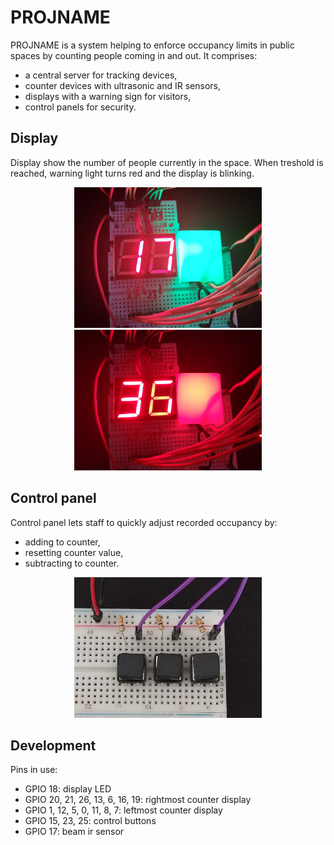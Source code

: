 # PROJNAME

PROJNAME is a system helping to enforce occupancy limits in public spaces by counting people coming in and out.
It comprises:
* a central server for tracking devices,
* counter devices with ultrasonic and IR sensors,
* displays with a warning sign for visitors,
* control panels for security.

## Display

Display show the number of people currently in the space. When treshold is reached, warning light turns red and the display is blinking.

<p align="center">
    <img src="readme/display-green.jpg" width="300" />
    <img src="readme/display-red.jpg" width="300" />
</p>

## Control panel

Control panel lets staff to quickly adjust recorded occupancy by:
* adding to counter,
* resetting counter value,
* subtracting to counter.

<p align="center">
    <img src="readme/control-panel.jpg" width="300" />
</p>

## Development

Pins in use:
* GPIO 18: display LED
* GPIO 20, 21, 26, 13, 6, 16, 19: rightmost counter display
* GPIO 1, 12, 5, 0, 11, 8, 7: leftmost counter display
* GPIO 15, 23, 25: control buttons
* GPIO 17: beam ir sensor
